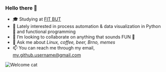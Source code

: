 ### Hello there 👋
- 🎓 Studying at [FIT BUT](https://www.fit.vut.cz/.en)
- 🌱 Lately interested in process automation & data visualization in Python 🐍 and functional programming
- 👯 I’m looking to collaborate on anything that sounds FUN 🕺
- 💬 Ask me about *Linux, coffee, beer, Brno, memes*
- 📫 You can reach me through my email, my.github.username@gmail.com

![Welcome cat](https://media.giphy.com/media/vFKqnCdLPNOKc/giphy.gif)
